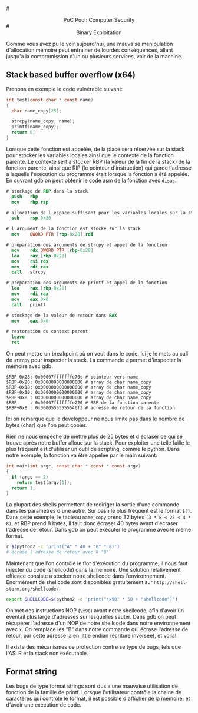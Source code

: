 #<center>PoC Pool: Computer Security</center>
#<center>Binary Exploitation</center>

Comme vous avez pu le voir aujourd'hui, une mauvaise manipulation d'allocation mémoire peut entrainer de lourdes conséquences, allant jusqu'à la compromission d'un ou plusieurs services, voir de la machine.

## Stack based buffer overflow (x64)

Prenons en exemple le code vulnérable suivant:

```c
int test(const char * const name)
{
  char name_copy[25];

  strcpy(name_copy, name);
  printf(name_copy);
  return 0;
}
```

Lorsque cette fonction est appelée, de la place sera réservée sur la stack pour stocker les variables locales ainsi que le contexte de la fonction parente.
Le contexte sert a stocker RBP (la valeur de la fin de la stack) de la fonction parente, ainsi que RIP (le pointeur d'instruction) qui garde l'adresse a laquelle l'exécution du programme était lorsque la fonction a été appelée.
En ouvrant gdb  on peut obtenir le code asm de la fonction avec `disas`.

```nasm
# stockage de RBP dans la stack
  push   rbp
  mov    rbp,rsp

# allocation de l espace suffisant pour les variables locales sur la stack
  sub    rsp,0x30

# l argument de la fonction est stocké sur la stack
  mov    QWORD PTR [rbp-0x28],rdi

# préparation des arguments de strcpy et appel de la fonction
  mov    rdx,QWORD PTR [rbp-0x28]
  lea    rax,[rbp-0x20]
  mov    rsi,rdx
  mov    rdi,rax
  call   strcpy

# preparation des arguments de printf et appel de la fonction
  lea    rax,[rbp-0x20]
  mov    rdi,rax
  mov    eax,0x0
  call   printf

# stockage de la valeur de retour dans RAX
  mov    eax,0x0

# restoration du context parent
  leave
  ret
```

On peut mettre un breakpoint où on veut dans le code. Ici je le mets au call de `strcpy` pour inspecter la stack.
La commande `x` permet d'inspecter la mémoire avec gdb.

```
$RBP-0x28: 0x00007fffffffe70c # pointeur vers name
$RBP-0x20: 0x0000000000000000 # array de char name_copy
$RBP-0x18: 0x0000000000000000 # array de char name_copy
$RBP-0x10: 0x0000000000000000 # array de char name_copy
$RBP-0x8 : 0x0000000000000000 # array de char name_copy
$RBP     : 0x00007fffffffe220 # RBP de la fonction parente
$RBP+0x8 : 0x00005555555546f3 # adresse de retour de la fonction
```

Ici on remarque que le développeur ne nous limite pas dans le nombre de bytes (char) que l'on peut copier.

Rien ne nous empêche de mettre plus de 25 bytes et d'écraser ce qui se trouve après notre buffer alloue sur la stack.
Pour exploiter une telle faille le plus fréquent est d'utiliser un outil de scripting, comme le python.
Dans notre exemple, la fonction va être appelée par le main suivant:

```c
int main(int argc, const char * const * const argv)
{
  if (argc == 2)
    return test(argv[1]);
  return 1;
}
```

La plupart des shells permettent de rediriger la sortie d'une commande dans les paramètres d'une autre.
Sur bash le plus fréquent est le format `$()`.
Dans cette exemple, le tableau `name_copy` prend 32 bytes `(3 * 8 < 25 < 4 * 8)`, et RBP prend 8 bytes, il faut donc écraser 40 bytes avant d'écraser l'adresse de retour.
Dans gdb on peut exécuter le programme avec le même format.

```sh
r $(python2 -c 'print("A" * 40 + "B" * 8)')
# écrase l'adresse de retour avec 8 "B"
```

Maintenant que l'on contrôle le flot d'exécution du programme, il nous faut injecter du code (shellcode) dans la memoire.
Une solution relativement efficace consiste a stocker notre shellcode dans l'environnement.
Énormément de shellcode sont disponibles gratuitement sur `http://shell-storm.org/shellcode/`.

```sh
export SHELLCODE=$(python2 -c 'print("\x90" * 50 + "shellcode")')
```

On met des instructions NOP (`\x90`) avant notre shellcode, afin d'avoir un éventail plus large d'adresses sur lesquelles sauter.
Dans gdb on peut récupérer l'adresse d'un NOP de notre shellcode dans notre environnement avec `x`.
On remplace les "B" dans notre commande qui écrase l'adresse de retour, par cette adresse la en little endian (écriture inversée), et voila!

Il existe des mécanismes de protection contre se type de bugs, tels que l'ASLR et la stack non exécutable.

## Format string

Les bugs de type format strings sont dus a une mauvaise utilisation de fonction de la famille de printf.
Lorsque l'utilisateur contrôle la chaine de caractères qui contrôle le format, il est possible d'afficher de la mémoire, et d'avoir une exécution de code.
